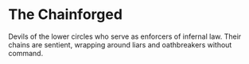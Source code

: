 # The Chainforged


Devils of the lower circles who serve as enforcers of infernal law. Their chains are sentient, wrapping around liars and oathbreakers without command.
